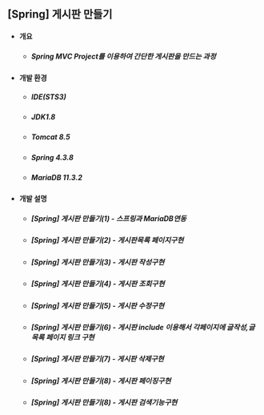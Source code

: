 
## [Spring] 게시판 만들기 
- #### 개요
  - ##### Spring MVC Project를 이용하여 간단한 게시판을 만드는 과정
  
- #### 개발 환경
  - ##### IDE(STS3) 
  - ##### JDK1.8
  - ##### Tomcat 8.5
  - ##### Spring 4.3.8
  - ##### MariaDB 11.3.2

- #### 개발 설명
  - ##### [Spring] 게시판 만들기(1) - 스프링과 MariaDB연동
  - ##### [Spring] 게시판 만들기(2) - 게시판목록 페이지구현
  - ##### [Spring] 게시판 만들기(3) - 게시판 작성구현
  - ##### [Spring] 게시판 만들기(4) - 게시판 조회구현
  - ##### [Spring] 게시판 만들기(5) - 게시판 수정구현
  - ##### [Spring] 게시판 만들기(6) - 게시판 include 이용해서 각페이지에 글작성,글목록 페이지 링크 구현
  - ##### [Spring] 게시판 만들기(7) - 게시판 삭제구현
  - ##### [Spring] 게시판 만들기(8) - 게시판 페이징구현
  - ##### [Spring] 게시판 만들기(8) - 게시판 검색기능구현
   
   

